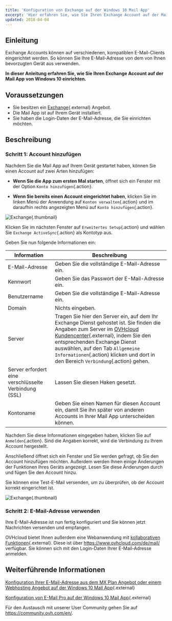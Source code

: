 ```yaml
---
title: 'Konfiguration von Exchange auf der Windows 10 Mail App'
excerpt: 'Hier erfahren Sie, wie Sie Ihren Exchange Account auf der Mail App von Windows 10 einrichten.'
updated: 2018-04-04
---
```


## Einleitung

Exchange Accounts können auf verschiedenen, kompatiblen E-Mail-Clients eingerichtet werden. So können Sie Ihre E-Mail-Adresse von dem von Ihnen bevorzugten Gerät aus verwenden.

**In dieser Anleitung erfahren Sie, wie Sie Ihren Exchange Account auf der Mail App von Windows 10 einrichten.**

## Voraussetzungen

- Sie besitzen ein [Exchange](https://www.ovhcloud.com/de/emails/){.external} Angebot.
- Die Mail App ist auf Ihrem Gerät installiert.
- Sie haben die Login-Daten der E-Mail-Adresse, die Sie einrichten möchten.

## Beschreibung

### Schritt 1: Account hinzufügen

Nachdem Sie die Mail App auf Ihrem Gerät gestartet haben, können Sie einen Account auf zwei Arten hinzufügen:

- **Wenn Sie die App zum ersten Mal starten**, öffnet sich ein Fenster mit der Option `Konto hinzufügen`{.action}.

- **Wenn Sie bereits einen Account eingerichtet haben**, klicken Sie im linken Menü der Anwendung auf `Konten verwalten`{.action} und im daraufhin rechts angezeigten Menü auf `Konto hinzufügen`{.action}.

![Exchange](images/configuration-mail-windows-step1.png){.thumbnail}

Klicken Sie im nächsten Fenster auf `Erweitertes Setup`{.action} und wählen Sie `Exchange ActiveSync`{.action} als Kontotyp aus.

Geben Sie nun folgende Informationen ein:

|Information|Beschreibung|
|---|---|
|E-Mail-Adresse|Geben Sie die vollständige E-Mail-Adresse ein.|
|Kennwort|Geben Sie das Passwort der E-Mail-Adresse ein.|
|Benutzername|Geben Sie die vollständige E-Mail-Adresse ein.|
|Domain|Nichts eingeben.|
|Server|Tragen Sie hier den Server ein, auf dem Ihr Exchange Dienst gehostet ist. Sie finden die Angaben zum Server im [OVHcloud Kundencenter](https://www.ovh.com/auth/?action=gotomanager&from=https://www.ovh.de/&ovhSubsidiary=de){.external}, indem Sie den entsprechenden Exchange Dienst auswählen, auf den Tab `Allgemeine Informationen`{.action} klicken und dort in den Bereich `Verbindung`{.action} gehen.|
|Server erfordert eine verschlüsselte Verbindung (SSL)|Lassen Sie diesen Haken gesetzt.|
|Kontoname|Geben Sie einen Namen für diesen Account ein, damit Sie ihn später von anderen Accounts in Ihrer Mail App unterscheiden können.|

Nachdem Sie diese Informationen eingegeben haben, klicken Sie auf `Anmelden`{.action}. Sind die Angaben korrekt, wird die Verbindung zu Ihrem Account hergestellt.

Anschließend öffnet sich ein Fenster und Sie werden gefragt, ob Sie den Account hinzufügen möchten. Außerdem werden Ihnen einige Änderungen der Funktionen Ihres Geräts angezeigt. Lesen Sie diese Änderungen durch und fügen Sie den Account hinzu.

Sie können eine Test-E-Mail versenden, um zu überprüfen, ob der Account korrekt eingerichtet ist.

![Exchange](images/configuration-mail-windows-exchange-step2.png){.thumbnail}

### Schritt 2: E-Mail-Adresse verwenden

Ihre E-Mail-Adresse ist nun fertig konfiguriert und Sie können jetzt Nachrichten versenden und empfangen.

OVHcloud bietet Ihnen außerdem eine Webanwendung mit [kollaborativen Funktionen](https://www.ovhcloud.com/de/emails/){.external}. Diese ist über <https://www.ovhcloud.com/de/mail/> verfügbar. Sie können sich mit den Login-Daten Ihrer E-Mail-Adresse anmelden.

## Weiterführende Informationen

[Konfiguration Ihrer E-Mail-Adresse aus dem MX Plan Angebot oder einem Webhosting Angebot auf der Windows 10 Mail App](/pages/web_cloud/email_and_collaborative_solutions/mx_plan/how_to_configure_windows_10){.external}

[Konfiguration von E-Mail Pro auf der Windows 10 Mail App](/pages/web_cloud/email_and_collaborative_solutions/email_pro/how_to_configure_windows_10){.external}

Für den Austausch mit unserer User Community gehen Sie auf <https://community.ovh.com/en/>.